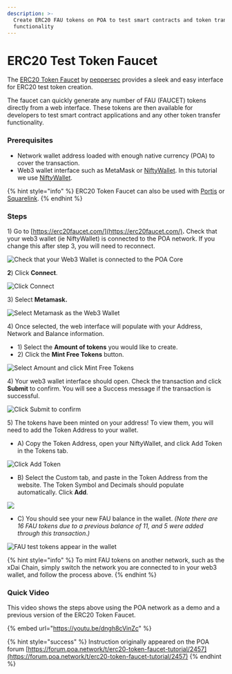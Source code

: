 ```yaml
---
description: >-
  Create ERC20 FAU tokens on POA to test smart contracts and token transfer
  functionality
---
```


# ERC20 Test Token Faucet

The [ERC20 Token Faucet](https://erc20faucet.com/) by [peppersec](https://peppersec.com/) provides a sleek and easy interface for ERC20 test token creation. 

The faucet can quickly generate any number of FAU \(FAUCET\) tokens directly from a web interface. These tokens are then available for developers to test smart contract applications and any other token transfer functionality.

### Prerequisites

* Network wallet address loaded with enough native currency \(POA\) to cover the transaction.
* Web3 wallet interface such as MetaMask or [NiftyWallet](../for-users/wallets/nifty-wallet.md). In this tutorial we use [NiftyWallet](https://forum.poa.network/t/nifty-wallet-is-back-on-the-chrome-store/2408).

{% hint style="info" %}
ERC20 Token Faucet can also be used with [Portis](https://www.portis.io/) or [Squarelink](https://squarelink.com/).
{% endhint %}

### Steps

1\) Go to [https://erc20faucet.com/](https://erc20faucet.com/)**.** Check that your web3 wallet \(ie NiftyWallet\) is connected to the POA network. If you change this after step 3, you will need to reconnect.

![Check that your Web3 Wallet is connected to the POA Core](../.gitbook/assets/faucet11%20%281%29.png)

**2**\)  Click **Connect**.

![Click Connect ](../.gitbook/assets/faucet1.png)

3\) Select **Metamask.**

![Select Metamask as the Web3 Wallet](../.gitbook/assets/meta.png)

4\) Once selected, the web interface will populate with your Address, Network and Balance information.

* 1\) Select the **Amount of tokens** you would like to create.
* 2\) Click the **Mint Free Tokens** button.

![Select Amount and click Mint Free Tokens](../.gitbook/assets/mint%20%281%29.png)

4\) Your web3 wallet interface should open. Check the transaction and click **Submit** to confirm. You will see a Success message if the transaction is successful.

![Click Submit to confirm](../.gitbook/assets/confirm%20%281%29.png)

5\) The tokens have been minted on your address! To view them, you will need to add the Token Address to your wallet.

* A\) Copy the Token Address, open your NiftyWallet, and click Add Token in the Tokens tab.

![Click Add Token](../.gitbook/assets/fau51.png)

* B\) Select the Custom tab, and paste in the Token Address from the website. The Token Symbol and Decimals should populate automatically. Click **Add**.

![](../.gitbook/assets/fau52.png)

* C\) You should see your new FAU balance in the wallet. _\(Note there are 16 FAU tokens due to a previous balance of 11, and 5 were added through this transaction.\)_

![FAU test tokens appear in the wallet](../.gitbook/assets/fau53.png)

{% hint style="info" %}
To mint FAU tokens on another network, such as the xDai Chain, simply switch the network you are connected to in your web3 wallet, and follow the process above.
{% endhint %}

### Quick Video

This video shows the steps above using the POA network as a demo and a previous version of the ERC20 Token Faucet. 

{% embed url="https://youtu.be/dngh8cVinZc" %}

{% hint style="success" %}
Instruction originally appeared on the POA forum [https://forum.poa.network/t/erc20-token-faucet-tutorial/2457](https://forum.poa.network/t/erc20-token-faucet-tutorial/2457)
{% endhint %}

